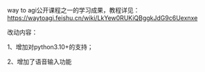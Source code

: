 way to agi公开课程之一的学习成果，教程详见：https://waytoagi.feishu.cn/wiki/LkYew0RUKiQBggkJdG9c6Uexnxe

改动内容：

1、增加对python3.10+的支持；

2、增加了语音输入功能
